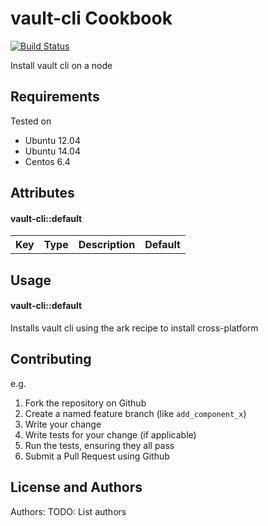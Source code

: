 vault-cli Cookbook
==================

[![Build Status](https://travis-ci.org/peterabbott/vault-cli.svg?branch=delete)](https://travis-ci.org/peterabbott/vault-cli)

Install vault cli on a node

Requirements
------------
Tested on 
- Ubuntu 12.04
- Ubuntu 14.04
- Centos 6.4

Attributes
----------

#### vault-cli::default
<table>
  <tr>
    <th>Key</th>
    <th>Type</th>
    <th>Description</th>
    <th>Default</th>
  </tr>
</table>

Usage
-----
#### vault-cli::default

Installs vault cli using the ark recipe to install cross-platform

Contributing
------------

e.g.
1. Fork the repository on Github
2. Create a named feature branch (like `add_component_x`)
3. Write your change
4. Write tests for your change (if applicable)
5. Run the tests, ensuring they all pass
6. Submit a Pull Request using Github

License and Authors
-------------------
Authors: TODO: List authors
